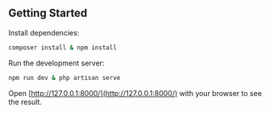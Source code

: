 ## Getting Started

Install dependencies:

```bash
composer install & npm install
```

Run the development server:

```bash
npm run dev & php artisan serve
```

Open [http://127.0.0.1:8000/](http://127.0.0.1:8000/) with your browser to see the result.
